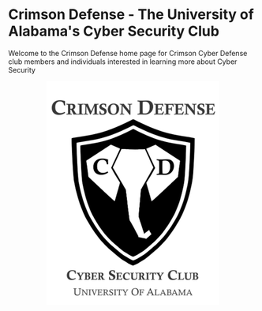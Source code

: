 # Crimson Defense - The University of Alabama's Cyber Security Club
Welcome to the Crimson Defense home page for Crimson Cyber Defense club members and individuals interested in learning more about Cyber Security

<p align="center">
<img width="350px" src="Archive/images/318feea7cf1545feb4dcfd711f64b263.png" alt="Logo"/>
</p>